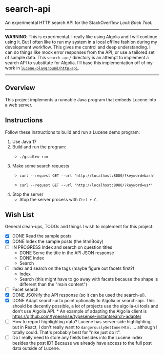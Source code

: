 # search-api

An experimental HTTP search API for the StackOverflow *Look Back Tool*.

---
**WARNING**: This is experimental. I really like using Algolia and I will continue using it. But I often like to run
my system in a local offline fashion during my development workflow. This gives me control and deep understanding. I can
do things like mock error responses from the API, or use a tailored set of sample data. This `search-api/` directory
is an attempt to implement a search API to substitute for Algolia. I'll base this implementation off of my work in
[`lucene-playground/http-api`](https://github.com/dgroomes/lucene-playground/tree/a7e6815f4cb21e0779bb72b5022f9831534f35eb/http-api).

---


## Overview

This project implements a runnable Java program that embeds Lucene into a web server.  


## Instructions

Follow these instructions to build and run a Lucene demo program:

1. Use Java 17
2. Build and run the program:
   * ```shell
     ./gradlew run
     ```
3. Make some search requests
   * ```shell
     curl --request GET --url 'http://localhost:8080/?keyword=bash'
     ```
   * ```shell
     curl --request GET --url 'http://localhost:8080/?keyword=us*'
     ```
4. Stop the server
   * Stop the server process with `Ctrl + C`.


## Wish List

General clean-ups, TODOs and things I wish to implement for this project:

* [x] DONE Read the sample posts
* [x] DONE Index the sample posts (the htmlBody)
* [ ] IN PROGRESS Index and search on question titles
   * DONE Serve the title in the API JSON response
   * DONE Index
   * Search
* [ ] Index and search on the tags (maybe figure out facets first?)
   * Index
   * Search (this might have to go away with facets because the shape is different than the "main content")
* [ ] Facet search
* [x] DONE JSONify the API response (so it can be used the search-ui).
* [x] DONE Adapt search-ui to point optionally to Algolia or search-api. This should be decently possible, a lot of projects
      use the algolia-ui tools and don't use Algolia API.
      * An example of adapting the Algolia client is <https://github.com/typesense/typesense-instantsearch-adapter>
* [ ] How to report highlighting data? Lucene has server-side highlighting, but in React, I don't really want to `dangerouslySetInnerHtml`
      ... although I totally could. That's probably best for "nike just do it".
* [ ] Do I really need to store any fields besides into the Lucene index besides the post ID? Because we already have
  access to the full post data outside of Lucene.
